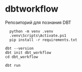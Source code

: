 # dbtworkflow
Репозиторий для познания DBT

```shell
  python -m venv .venv
  .venv\Scripts\Activate.ps1
  pip install -r requirements.txt
```
```shell
dbt --version
dbt init dbt_workflow
cd dbt_workflow
```

```shell
dbt run
```